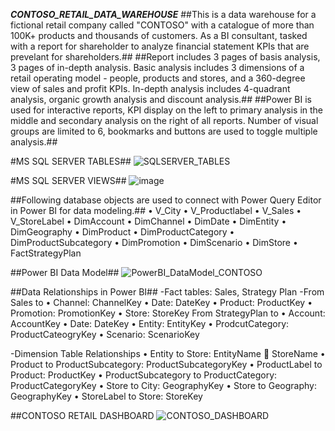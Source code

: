 ***CONTOSO_RETAIL_DATA_WAREHOUSE***
##This is a data warehouse for a fictional retail company called "CONTOSO" with a catalogue of more than 100K+ products and thousands of customers. As a BI consultant, tasked with a report for shareholder to analyze financial statement KPIs that are prevelant for shareholders.##
##Report includes 3 pages of basis analysis, 3 pages of in-depth analysis. Basic analysis includes 3 dimensions of a retail operating model - people, products and stores, and a 360-degree view of sales and profit KPIs. In-depth analysis includes 4-quadrant analysis, organic growth analysis and discount analysis.##
##Power BI is used for interactive reports, KPI display on the left to primary analysis in the middle and secondary analysis on the right of all reports. Number of visual groups are limited to 6, bookmarks and buttons are used to toggle multiple analysis.##

#MS SQL SERVER TABLES##
![SQLSERVER_TABLES](https://github.com/krishnak-de/CONTOSO_RETAIL_DATA_WAREHOUSE/assets/130612282/0642f0c0-b55c-4139-b593-419bb9c9c6c1)

#MS SQL SERVER VIEWS##
![image](https://github.com/krishnak-de/CONTOSO_RETAIL_DATA_WAREHOUSE/assets/130612282/264a5cf5-f6e2-45a1-a6a8-92d87e1b152d)

##Following database objects are used to connect with Power Query Editor in Power BI for data modeling.##
  •	V_City
  •	V_Productlabel
  •	V_Sales
  •	V_StoreLabel
  •	DimAccount
  •	DimChannel
  •	DimDate
  •	DimEntity
  •	DimGeography
  •	DimProduct
  •	DimProductCategory
  •	DimProductSubcategory
  •	DimPromotion
  •	DimScenario
  •	DimStore
  •	FactStrategyPlan

##Power BI Data Model##
![PowerBI_DataModel_CONTOSO](https://github.com/krishnak-de/CONTOSO_RETAIL_DATA_WAREHOUSE/assets/130612282/7d9befce-c61d-4c8d-9d1b-2d83969ba75c)

##Data Relationships in Power BI##
-Fact tables: Sales, Strategy Plan
-From Sales to
  •	Channel: ChannelKey
  •	Date: DateKey
  •	Product: ProductKey
  •	Promotion: PromotionKey
  •	Store: StoreKey
  From StrategyPlan to
  •	Account: AccountKey
  •	Date: DateKey
  •	Entity: EntityKey
  •	ProdcutCategory: ProductCateogryKey
  •	Scenario: ScenarioKey
  
-Dimension Table Relationships
  •	Entity to Store: EntityName  StoreName
  •	Product to ProductSubcategory: ProductSubcategoryKey
  •	ProductLabel to Product: ProductKey
  •	ProductSubcategory to ProductCategory: ProductCategoryKey
  •	Store to City: GeographyKey
  •	Store to Geography: GeographyKey
  •	StoreLabel to Store: StoreKey

##CONTOSO RETAIL DASHBOARD
![CONTOSO_DASHBOARD](https://github.com/krishnak-de/CONTOSO_RETAIL_DATA_WAREHOUSE/assets/130612282/adcb28f6-60bc-4156-b620-a78b565aca71)
